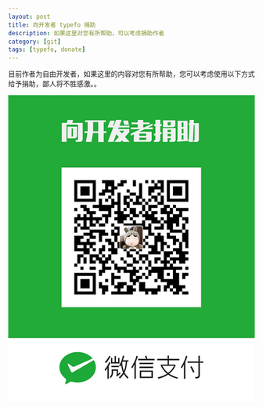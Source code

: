 ```yaml
---
layout: post
title: 向开发者 typefo 捐助
description: 如果这里对您有所帮助，可以考虑捐助作者
category: [git]
tags: [typefo, donate]
---
```


目前作者为自由开发者，如果这里的内容对您有所帮助，您可以考虑使用以下方式给予捐助，鄙人将不胜感激。。


![donate](/assets/img/donate.png)
